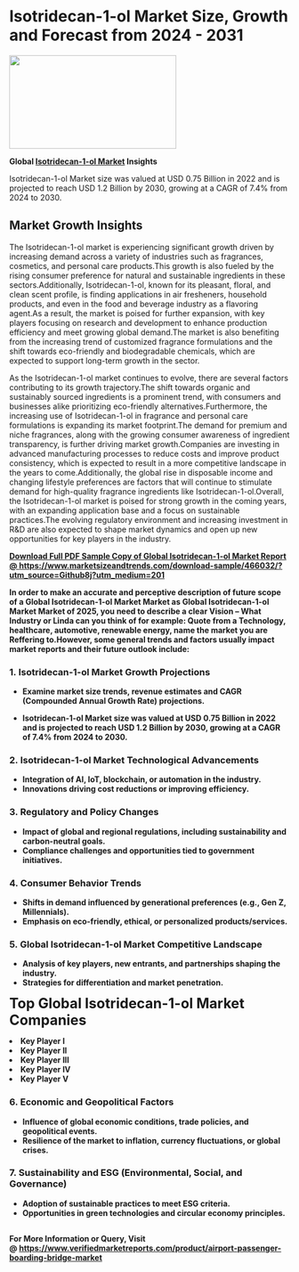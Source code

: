 <H1>Isotridecan-1-ol Market Size, Growth and Forecast from 2024 - 2031</H1><img class="aligncenter size-medium wp-image-584254" src="https://thirdeyenews.in/wp-content/uploads/2024/09/Global-Market-Research-300x168.jpeg" alt="" width="300" height="168" /><p><strong>Global&nbsp;<a href="https://www.marketsizeandtrends.com/download-sample/466032/?utm_source=Github8j?utm_medium=201">Isotridecan-1-ol Market</a> Insights</strong></p><p>Isotridecan-1-ol Market size was valued at USD 0.75 Billion in 2022 and is projected to reach USD 1.2 Billion by 2030, growing at a CAGR of 7.4% from 2024 to 2030.</p><p><h2>Market Growth Insights</h2> <p>The Isotridecan-1-ol market is experiencing significant growth driven by increasing demand across a variety of industries such as fragrances, cosmetics, and personal care products.This growth is also fueled by the rising consumer preference for natural and sustainable ingredients in these sectors.Additionally, Isotridecan-1-ol, known for its pleasant, floral, and clean scent profile, is finding applications in air fresheners, household products, and even in the food and beverage industry as a flavoring agent.As a result, the market is poised for further expansion, with key players focusing on research and development to enhance production efficiency and meet growing global demand.The market is also benefiting from the increasing trend of customized fragrance formulations and the shift towards eco-friendly and biodegradable chemicals, which are expected to support long-term growth in the sector.</p> <p><strong><a href="#"></a></strong></p> <p>As the Isotridecan-1-ol market continues to evolve, there are several factors contributing to its growth trajectory.The shift towards organic and sustainably sourced ingredients is a prominent trend, with consumers and businesses alike prioritizing eco-friendly alternatives.Furthermore, the increasing use of Isotridecan-1-ol in fragrance and personal care formulations is expanding its market footprint.The demand for premium and niche fragrances, along with the growing consumer awareness of ingredient transparency, is further driving market growth.Companies are investing in advanced manufacturing processes to reduce costs and improve product consistency, which is expected to result in a more competitive landscape in the years to come.Additionally, the global rise in disposable income and changing lifestyle preferences are factors that will continue to stimulate demand for high-quality fragrance ingredients like Isotridecan-1-ol.Overall, the Isotridecan-1-ol market is poised for strong growth in the coming years, with an expanding application base and a focus on sustainable practices.The evolving regulatory environment and increasing investment in R&D are also expected to shape market dynamics and open up new opportunities for key players in the industry.</p> <p><strong><a href="#"></p><p><span class=""><strong>Download Full PDF Sample Copy of Global Isotridecan-1-ol Market Report</strong> @ <a href="https://www.marketsizeandtrends.com/download-sample/466032/?utm_source=Github8j?utm_medium=201" target="_blank">https://www.marketsizeandtrends.com/download-sample/466032/?utm_source=Github8j?utm_medium=201</a></span></p><p>In order to make an accurate and perceptive description of future scope of a Global&nbsp;Isotridecan-1-ol Market Market as Global&nbsp;Isotridecan-1-ol Market Market of 2025, you need to describe a clear Vision &ndash; What Industry or Linda can you think of for example: Quote from a Technology, healthcare, automotive, renewable energy, name the market you are Reffering to.However, some general trends and factors usually impact market reports and their future outlook include:</p><h3>1.&nbsp;<strong>Isotridecan-1-ol Market Growth Projections</strong></h3><ul><li>Examine market size trends, revenue estimates and CAGR (Compounded Annual Growth Rate) projections.</li><li><p>Isotridecan-1-ol Market size was valued at USD 0.75 Billion in 2022 and is projected to reach USD 1.2 Billion by 2030, growing at a CAGR of 7.4% from 2024 to 2030.</p></li></ul><h3>2.&nbsp;<strong>Isotridecan-1-ol Market Technological Advancements</strong></h3><ul><li>Integration of AI, IoT, blockchain, or automation in the industry.</li><li>Innovations driving cost reductions or improving efficiency.</li></ul><h3>3.&nbsp;<strong>Regulatory and Policy Changes</strong></h3><ul><li>Impact of global and regional regulations, including sustainability and carbon-neutral goals.</li><li>Compliance challenges and opportunities tied to government initiatives.</li></ul><h3>4.&nbsp;<strong>Consumer Behavior Trends</strong></h3><ul><li>Shifts in demand influenced by generational preferences (e.g., Gen Z, Millennials).</li><li>Emphasis on eco-friendly, ethical, or personalized products/services.</li></ul><h3>5.&nbsp;<strong>Global Isotridecan-1-ol Market Competitive Landscape</strong></h3><ul><li>Analysis of key players, new entrants, and partnerships shaping the industry.</li><li>Strategies for differentiation and market penetration.</li></ul><p data-pm-slice="1 1 []"><span style="color: inherit; font-family: inherit; font-size: 25px;">Top Global Isotridecan-1-ol Market Companies</span></p><div class="" data-test-id=""><p><li>Key Player I</li><li> Key Player II</li><li> Key Player III</li><li> Key Player IV</li><li> Key Player V</li></p></div><h3>6.&nbsp;<strong>Economic and Geopolitical Factors</strong></h3><ul><li>Influence of global economic conditions, trade policies, and geopolitical events.</li><li>Resilience of the market to inflation, currency fluctuations, or global crises.</li></ul><h3>7.&nbsp;<strong>Sustainability and ESG (Environmental, Social, and Governance)</strong></h3><ul><li>Adoption of sustainable practices to meet ESG criteria.</li><li>Opportunities in green technologies and circular economy principles.</li></ul><h2><strong style="font-size: 14px;">For More Information or Query, Visit @&nbsp;</strong><a style="background-color: #ffffff; font-size: 14px;" href="https://www.marketsizeandtrends.com/report/isotridecan-1-ol-market/" target="_blank">https://www.verifiedmarketreports.com/product/airport-passenger-boarding-bridge-market</a></h2>